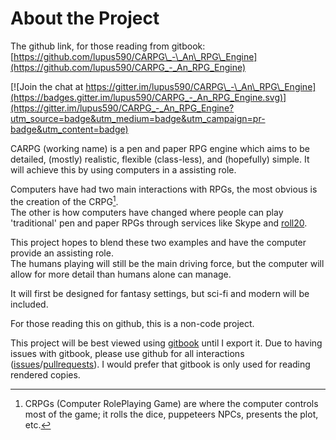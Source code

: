 # About the Project

The github link, for those reading from gitbook: [https://github.com/lupus590/CARPG\_-\_An\_RPG\_Engine](https://github.com/lupus590/CARPG_-_An_RPG_Engine)

[![Join the chat at https://gitter.im/lupus590/CARPG\_-\_An\_RPG\_Engine](https://badges.gitter.im/lupus590/CARPG_-_An_RPG_Engine.svg)](https://gitter.im/lupus590/CARPG_-_An_RPG_Engine?utm_source=badge&utm_medium=badge&utm_campaign=pr-badge&utm_content=badge)

CARPG \(working name\) is a pen and paper RPG engine  which aims to be detailed, \(mostly\) realistic, flexible \(class-less\), and \(hopefully\) simple. It will achieve this by using computers in a assisting role.

Computers have had two main interactions with RPGs, the most obvious is the creation of the CRPG[^1].  
The other is how computers have changed where people can play 'traditional' pen and paper RPGs through services like  Skype and [roll20](http:\\roll20.net).

This project hopes to blend these two examples and have the computer provide an assisting role.  
The humans playing will still be the main driving force, but the computer will allow for more detail than humans alone can manage.

It will first be designed for fantasy settings, but sci-fi and modern will be included.

For those reading this on github, this is a non-code project.

This project will be best viewed using [gitbook](https://www.gitbook.com/book/lupus590/carpg_-_an_rpg_engine/details) until I export it. Due to having issues with gitbook, please use github for all interactions \([issues](https://github.com/lupus590/CARPG_-_An_RPG_Engine/issues)/[pullrequests](https://github.com/lupus590/CARPG_-_An_RPG_Engine/pulls)\). I would prefer that gitbook is only used for reading rendered copies.

[^1]: CRPGs \(Computer RolePlaying Game\) are where the computer controls most of the game; it rolls the dice, puppeteers NPCs, presents the plot, etc.

